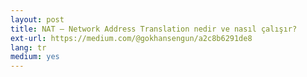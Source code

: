 ```yaml
---
layout: post
title: NAT — Network Address Translation nedir ve nasıl çalışır?
ext-url: https://medium.com/@gokhansengun/a2c8b6291de8
lang: tr
medium: yes 
---
```

